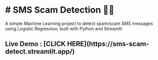 <H1># SMS Scam Detection 🚫📱</h1>

A simple Machine Learning project to detect spam/scam SMS messages using Logistic Regression, built with Python and Streamlit.

<h2>Live Demo : [CLICK HERE](https://sms-scam-detect.streamlit.app/)</h2>


